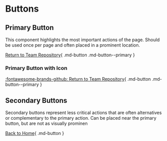 # Buttons

## Primary Button
This component highlights the most important actions of the page. Should be used once per page and often placed in a prominent location.

[Return to Team Repository](#){ .md-button .md-button--primary }

### Primary Button with Icon
[ :fontawesome-brands-github: Return to Team Repository](#){ .md-button .md-button--primary }

## Secondary Buttons
Secondary buttons represent less critical actions that are often alternatives or complementary to the primary action. Can be placed near the primary button, but are not as visually prominen


[Back to Home](#){ .md-button }